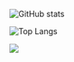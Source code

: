 <!--
**aromanro/aromanro** is a ✨ _special_ ✨ repository because its `README.md` (this file) appears on your GitHub profile.

Here are some ideas to get you started:

- 🔭 I’m currently working on ...
- 🌱 I’m currently learning ...
- 👯 I’m looking to collaborate on ...
- 🤔 I’m looking for help with ...
- 💬 Ask me about ...
- 📫 How to reach me: ...
- 😄 Pronouns: ...
- ⚡ Fun fact: ...
-->



![GitHub stats](https://github-readme-stats.vercel.app/api?username=aromanro&show_icons=true&theme=tokyonight)

![Top Langs](https://github-readme-stats.vercel.app/api/top-langs/?username=aromanro&theme=tokyonight)

![](https://visitor-badge.laobi.icu/badge?page_id=aromanro.aromanro)
